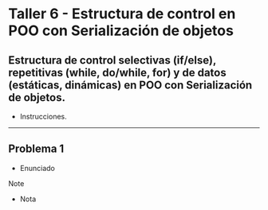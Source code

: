 # Taller 6 - Estructura de control en POO con Serialización de objetos

## Estructura de control selectivas (if/else), repetitivas (while, do/while, for) y de datos (estáticas, dinámicas) en POO con Serialización de objetos.

* Instrucciones.
___

## Problema 1

* Enunciado
> [!Note]
> - Nota
